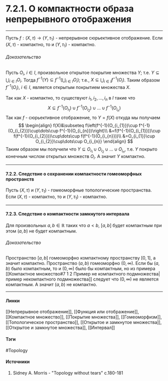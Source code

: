 # 7.2.1. О компактности образа непрерывного отображения
***
Пусть $f:(X,\tau)\to(Y,\tau_{1})$ - непрерывное сюрьективное отображение. Если $(X,\tau)$ - компактно, то и $(Y,\tau_{1})$ - компактно.
###### Доказательство
Пусть $O_{i}$, $i\in I$, произвольное открытое покрытие множества $Y$; т.е. $Y\subseteq\bigcup_{i\in I}O_{i}$. Тогда $f^{-1}(Y)\subseteq f^{-1}\left(\bigcup_{i\in I}O_{i}\right)$; т.е., $X\subseteq\bigcup_{i\in I}f^{-1}(O_{i})$. Таким образом $f^{-1}(O_{i})$, $i\in I$, является открытым покрытием множества $X$.

Так как $X$ - компактно, то существуют $i_{1},i_{2},\dots,i_{n}$ в $I$ такие что
$$
X\subseteq f^{-1}(O_{i_{1}})\cup f^{-1}(O_{i_{2}})\cup\dots\cup f^{-1}(O_{i_{n}})
$$
Так как $f$ - сюрьективное отображение, то $Y=f(X)$ откуда мы получаем
$$
\begin{align}
f(X)&\subseteq f\left(f^{-1}(O_{i_{1}})\cup f^{-1}(O_{i_{2}})\cup\dots\cup f^{-1}(O_{i_{n}})\right)\\
&=f(f^{-1}(O_{i_{1}}))\cup f(f^{-1}(O_{i_{2}}))\cup\dots\cup f(f^{-1}(O_{i_{n}}))\\
&=O_{i_{1}}\cup O_{i_{2}}\cup\dots\cup O_{i_{n}}
\end{align}
$$
Таким образом мы получили что $Y\subseteq O_{i_{1}}\cup O_{i_{2}}\cup\dots\cup O_{i_{n}}$, т.е. $Y$ покрыто конечным числом открытых множеств $O_{i}$. А значит $Y$ компактно.
***
#### 7.2.2. Следствие о сохранении компактности гомеоморфных пространств
Пусть $(X,\tau)$ и $(Y,\tau_{1})$ - гомеоморфные топологические пространства. Если $(X,\tau)$ - компактно, то и $(Y,\tau_{1})$ - компактно.
***
#### 7.2.3. Следствие о компактности замкнутого интервала
Для произвольных $a,b\in\mathbb{R}$ таких что $a<b$, $[a,b]$ будет компактным при этом $(a,b)$ не будет компактным.
###### Доказательство
Пространство $[a,b]$ гомеоморфно компактному пространству $[0,1]$, а значит компактно.
Пространство $(a,b)$ гомеоморфно $(0,\infty)$. Если бы $(a,b)$ было компактным, то и $(0,\infty)$ было бы компактным, но из примера [[Компактное множество#7 1 2 Пример не компактного подмножества|пример некомпактного подмножества]] следует что $(0,\infty)$ не является компактным. А значит $(a,b)$ не компактно.
***
#### Линки
 [[Непрерывное отображение]],
 [[Функция или отображение]],
 [[Компактное множество]],
 [[Покрытие множества]],
 [[Гомеоморфизм]],
 [[Топологическое пространство]],
 [[Открытое и замкнутое множества]],
 [[Открытое и замкнутое множества]],
 [[Интервал]]
#### Тэги
 #Topology 
#### Источники
1. Sidney A. Morris - "Topology without tears" c.180-181